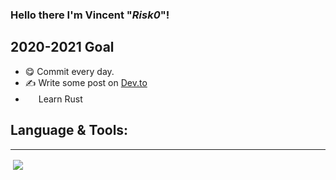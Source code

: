 ### Hello there I'm Vincent "_Risk0_"!



## 2020-2021 Goal
* 😋️ Commit every day.
* ✍ ️Write some post on [Dev.to](https://dev.to/)
* <img height="17" width="17" src="https://cdn.jsdelivr.net/npm/simple-icons@v3/icons/rust.svg" /> Learn Rust



## Language & Tools:


---

<img align="center" src="https://github-readme-stats.anuraghazra1.vercel.app/api?username=vincent-risk0&show_icons=true&include_all_commits=true&theme=radical" alt=""/>
<img align="center" src="https://github-readme-stats.anuraghazra1.vercel.app/api/top-langs/?username=vincent-risk0&layout=compact&theme=radical" />